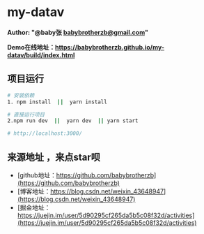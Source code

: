 # my-datav

 **Author: "@baby张 <babybrotherzb@gmail.com>"**

  **Demo在线地址：<https://babybrotherzb.github.io/my-datav/build/index.html>**

## 项目运行

 ```sh
 # 安装依赖
1. npm install  ||  yarn install

# 直接运行项目
2.npm run dev  ||  yarn dev  || yarn start

# http://localhost:3000/

```



## 来源地址 ，来点star呗

- [github地址：https://github.com/babybrotherzb](https://github.com/babybrotherzb)
- [博客地址：https://blog.csdn.net/weixin_43648947](https://blog.csdn.net/weixin_43648947)
- [掘金地址：https://juejin.im/user/5d90295cf265da5b5c08f32d/activities](https://juejin.im/user/5d90295cf265da5b5c08f32d/activities)
